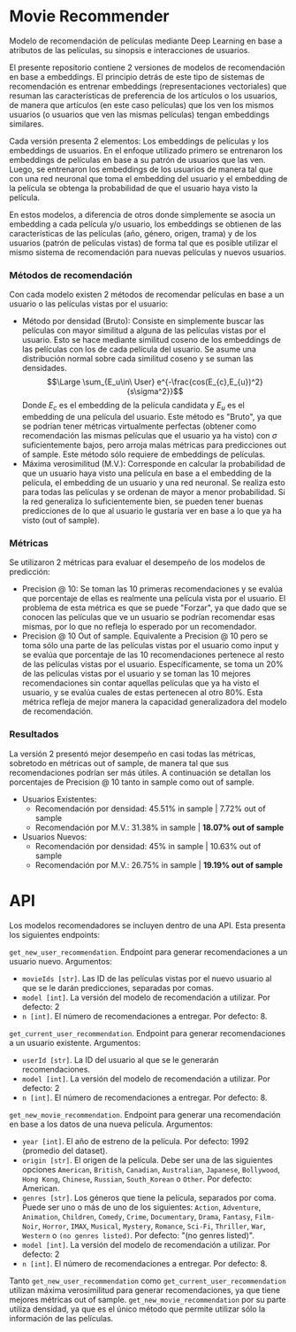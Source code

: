 # Movie Recommender

Modelo de recomendación de películas mediante Deep Learning en base a atributos de las películas, su sinopsis e interacciones de usuarios.

El presente repositorio contiene 2 versiones de modelos de recomendación en base a embeddings. El principio detrás de este tipo de sistemas de recomendación es entrenar embeddings (representaciones vectoriales) que resuman las características de preferencia de los artículos o los usuarios, de manera que artículos (en este caso películas) que los ven los mismos usuarios (o usuarios que ven las mismas películas) tengan embeddings similares.

Cada versión presenta 2 elementos: Los embeddings de películas y los embeddings de usuarios. En el enfoque utilizado primero se entrenaron los embeddings de películas en base a su patrón de usuarios que las ven. Luego, se entrenaron los embeddings de los usuarios de manera tal que con una red neuronal que toma el embedding del usuario y el embedding de la película se obtenga la probabilidad de que el usuario haya visto la película.

En estos modelos, a diferencia de otros donde simplemente se asocia un embedding a cada película y/o usuario, los embeddings se obtienen de las características de las películas (año, género, origen, trama) y de los usuarios (patrón de películas vistas) de forma tal que es posible utilizar el mismo sistema de recomendación para nuevas películas y nuevos usuarios.

### Métodos de recomendación

Con cada modelo existen 2 métodos de recomendar películas en base a un usuario o las películas vistas por el usuario:

- Método por densidad (Bruto): Consiste en simplemente buscar las películas con mayor similitud a alguna de las películas vistas por el usuario. Esto se hace mediante similitud coseno de los embeddings de las películas con los de cada película del usuario. Se asume una distribución normal sobre cada similitud coseno y se suman las densidades.
$$\Large \sum_{E_u\in\ User} e^{-\frac{cos(E_{c},E_{u})^2}{s\sigma^2}}$$
Donde $E_c$ es el embedding de la película candidata y $E_u$ es el embedding de una película del usuario. Este método es "Bruto", ya que se podrían tener métricas virtualmente perfectas (obtener como recomendación las mismas películas que el usuario ya ha visto) con $\sigma$ suficientemente bajos, pero arroja malas métricas para predicciones out of sample. Este método sólo requiere de embeddings de películas.
- Máxima verosimilitud (M.V.): Corresponde en calcular la probabilidad de que un usuario haya visto una película en base a el embedding de la película, el embedding de un usuario y una red neuronal. Se realiza esto para todas las películas y se ordenan de mayor a menor probabilidad. Si la red generaliza lo suficientemente bien, se pueden tener buenas predicciones de lo que al usuario le gustaría ver en base a lo que ya ha visto (out of sample).

### Métricas

Se utilizaron 2 métricas para evaluar el desempeño de los modelos de predicción:
- Precision @ 10: Se toman las 10 primeras recomendaciones y se evalúa que porcentaje de ellas es realmente una película vista por el usuario. El problema de esta métrica es que se puede "Forzar", ya que dado que se conocen las películas que ve un usuario se podrían recomendar esas mismas, por lo que no refleja lo esperado por un recomendador.
- Precision @ 10 Out of sample. Equivalente a Precision @ 10 pero se toma sólo una parte de las películas vistas por el usuario como input y se evalúa que porcentaje de las 10 recomendaciones pertenece al resto de las películas vistas por el usuario. Específicamente, se toma un 20% de las películas vistas por el usuario y se toman las 10 mejores recomendaciones sin contar aquellas películas que ya ha visto el usuario, y se evalúa cuales de estas pertenecen al otro 80%. Esta métrica refleja de mejor manera la capacidad generalizadora del modelo de recomendación.

### Resultados

La versión 2 presentó mejor desempeño en casi todas las métricas, sobretodo en métricas out of sample, de manera tal que sus recomendaciones podrían ser más útiles. A continuación se detallan los porcentajes de Precision @ 10 tanto in sample como out of sample.

- Usuarios Existentes:
  - Recomendación por densidad: 45.51% in sample | 7.72% out of sample
  - Recomendación por M.V.: 31.38% in sample | **18.07% out of sample**
- Usuarios Nuevos:
  - Recomendación por densidad: 45% in sample | 10.63% out of sample
  - Recomendación por M.V.: 26.75% in sample | **19.19% out of sample**

# API

Los modelos recomendadores se incluyen dentro de una API. Esta presenta los siguientes endpoints:

```get_new_user_recommendation```. Endpoint para generar recomendaciones a un usuario nuevo. Argumentos:
- ```movieIds [str]```. Las ID de las películas vistas por el nuevo usuario al que se le darán predicciones, separadas por comas.
- ```model [int]```. La versión del modelo de recomendación a utilizar. Por defecto: 2
- ```n [int]```. El número de recomendaciones a entregar. Por defecto: 8.

```get_current_user_recommendation```. Endpoint para generar recomendaciones a un usuario existente. Argumentos:
- ```userId [str]```. La ID del usuario al que se le generarán recomendaciones.
- ```model [int]```. La versión del modelo de recomendación a utilizar. Por defecto: 2
- ```n [int]```. El número de recomendaciones a entregar. Por defecto: 8.

```get_new_movie_recommendation```. Endpoint para generar una recomendación en base a los datos de una nueva película. Argumentos:
- ```year [int]```. El año de estreno de la película. Por defecto: 1992 (promedio del dataset).
- ```origin [str]```. El origen de la película. Debe ser una de las siguientes opciones ```American```,  ```British```,  ```Canadian```,  ```Australian```,  ```Japanese```,  ```Bollywood```,  ```Hong Kong```,  ```Chinese```,  ```Russian```,   ```South_Korean``` o   ```Other```. Por defecto: American.
- ```genres [str]```. Los géneros que tiene la película, separados por coma. Puede ser uno o más de uno de los siguientes: ```Action```,  ```Adventure```,  ```Animation```,  ```Children```,  ```Comedy```,  ```Crime```,  ```Documentary```,  ```Drama```,  ```Fantasy```,  ```Film-Noir```,  ```Horror```,  ```IMAX```,  ```Musical```,  ```Mystery```,  ```Romance```,  ```Sci-Fi```,  ```Thriller```,  ```War```,  ```Western``` o ```(no genres listed)```. Por defecto: "(no genres listed)".
- ```model [int]```. La versión del modelo de recomendación a utilizar. Por defecto: 2
- ```n [int]```. El número de recomendaciones a entregar. Por defecto: 8.

Tanto ```get_new_user_recommendation``` como ```get_current_user_recommendation``` utilizan máxima verosimilitud para generar recomendaciones, ya que tiene mejores métricas out of sample. ```get_new_movie_recommendation``` por su parte utiliza densidad, ya que es el único método que permite utilizar sólo la información de las películas. 
